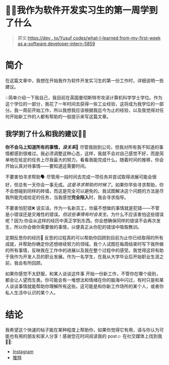 # 👨‍💻我作为软件开发实习生的第一周学到了什么

> 原文:[https://dev . to/Yusuf codes/what-I-learned from-my-first-week as a-software developer-intern-5859](https://dev.to/yusufcodes/what-i-learned-from-my-first-week-as-a-software-developer-intern-5859)

# [](#introduction)简介

在这篇文章中，我想在开始我作为软件开发实习生的第一份工作时，详细说明一些建议。

💡简单介绍一下我自己，我目前在英国曼彻斯特市攻读计算机科学学士学位。作为这个学位的一部分，我花了一年时间去获得一些工业经验，这将成为我学位的一部分。我一周前开始工作，所以我想我应该根据我迄今为止的经验，以及我觉得对任何开始新工作的人都有帮助的一般提示来写这篇文章。

## [](#what-ive-learned-and-my-tips)我学到了什么和我的建议👍🏼

**你不会马上知道所有的事情，*没关系*🤯**
尽管我刚到公司，但我对所有我不知道的事情都感到很难过。我必须调整这种心态，这样，我就不会对自己感觉不好，而是简单地在给定的任务上尽我最大的努力，看看我能完成什么。随着时间的推移，你会开始认真对待事情——要知道这需要时间。

不要害怕寻求帮助🗣️
尽管用一段时间去完成一项任务并尝试取得进展可能会很好，但总有一天你会一事无成。*这是寻求帮助的时候了*。如果你早些寻求帮助，你不会想碰到同样的砖墙，而这是完全可以避免的。我试图解决这个问题的方法是尽我所能完成给定的任务，当我感觉**完全陷入**时，我会寻求指导。

不要害怕犯错❌
说实话，作为一名新员工，你最不想做的事情就是犯错——不管是小错误还是灾难性的错误。*但这些事情有时会发生*。为什么不应该害怕这些错误呢？因为:你会从这样的经历中真正学到东西。你会想确保同样的错误不会再次发生，所以你会做你需要做的事情，以便真正从你犯的错误中吸取教训。

定期反思你的经历📖
反思的过程真的可以帮助你回顾到目前为止你已经取得的所有成就，并帮助你确定你还想继续努力的领域。我个人试图在每周结束时写下我所做的所有事情，反映我在工作中的进展以及我在整个过程中的感受。我觉得这将有助于我作为开发人员的职业发展。作为一名学生，在我从大学毕业后开始职业生涯之前，我会有所回顾。

如果你感觉不太舒服，和某人谈谈这件事
开始一份新工作，不管你在哪个级别，都会让人望而生畏。你可能会有一堆想法和情绪在你的脑海中闪过，有时只是和某人谈谈事情就能帮助你理解所有这些。这可能是和你新工作场所的某个人，或者你私人生活中认识的某个人。

# [](#conclusion)结论

我希望这个快速的帖子能在某种程度上帮助你，如果你觉得它有用，请与你认为可能也有用的朋友和家人分享！感谢您花时间阅读我的 post☺️
在社交媒体上找到我👋🏽:
- [Instagram](//www.instagram.com/yusufcodes)
- [推特](//www.twitter.com/yusufcodes)